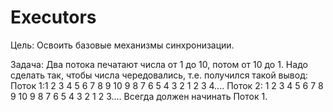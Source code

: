 # Executors
Цель:
  Освоить базовые механизмы синхронизации.

Задача: 
  Два потока печатают числа от 1 до 10, потом от 10 до 1.
  Надо сделать так, чтобы числа чередовались, т.е. получился такой вывод:
  Поток 1:1 2 3 4 5 6 7 8 9 10 9 8 7 6 5 4 3 2 1 2 3 4....
  Поток 2: 1 2 3 4 5 6 7 8 9 10 9 8 7 6 5 4 3 2 1 2 3....
  Всегда должен начинать Поток 1.